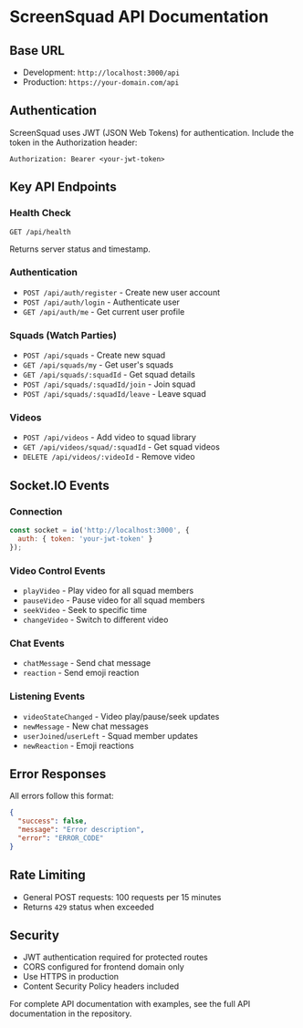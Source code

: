 # ScreenSquad API Documentation

## Base URL
- Development: `http://localhost:3000/api`
- Production: `https://your-domain.com/api`

## Authentication
ScreenSquad uses JWT (JSON Web Tokens) for authentication. Include the token in the Authorization header:

```
Authorization: Bearer <your-jwt-token>
```

## Key API Endpoints

### Health Check
```
GET /api/health
```
Returns server status and timestamp.

### Authentication
- `POST /api/auth/register` - Create new user account
- `POST /api/auth/login` - Authenticate user  
- `GET /api/auth/me` - Get current user profile

### Squads (Watch Parties)
- `POST /api/squads` - Create new squad
- `GET /api/squads/my` - Get user's squads
- `GET /api/squads/:squadId` - Get squad details
- `POST /api/squads/:squadId/join` - Join squad
- `POST /api/squads/:squadId/leave` - Leave squad

### Videos
- `POST /api/videos` - Add video to squad library
- `GET /api/videos/squad/:squadId` - Get squad videos
- `DELETE /api/videos/:videoId` - Remove video

## Socket.IO Events

### Connection
```javascript
const socket = io('http://localhost:3000', {
  auth: { token: 'your-jwt-token' }
});
```

### Video Control Events
- `playVideo` - Play video for all squad members
- `pauseVideo` - Pause video for all squad members  
- `seekVideo` - Seek to specific time
- `changeVideo` - Switch to different video

### Chat Events
- `chatMessage` - Send chat message
- `reaction` - Send emoji reaction

### Listening Events
- `videoStateChanged` - Video play/pause/seek updates
- `newMessage` - New chat messages
- `userJoined`/`userLeft` - Squad member updates
- `newReaction` - Emoji reactions

## Error Responses
All errors follow this format:
```json
{
  "success": false,
  "message": "Error description",
  "error": "ERROR_CODE"
}
```

## Rate Limiting
- General POST requests: 100 requests per 15 minutes
- Returns `429` status when exceeded

## Security
- JWT authentication required for protected routes
- CORS configured for frontend domain only
- Use HTTPS in production
- Content Security Policy headers included

For complete API documentation with examples, see the full API documentation in the repository.
